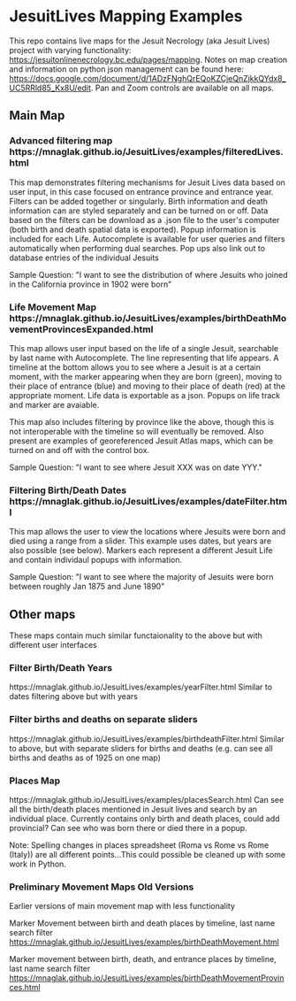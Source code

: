 # JesuitLives Mapping Examples
This repo contains live maps for the Jesuit Necrology (aka Jesuit Lives) project with varying functionality: https://jesuitonlinenecrology.bc.edu/pages/mapping. Notes on map creation and information on python json management can be found here: https://docs.google.com/document/d/1ADzFNghQrEQoKZCjeQnZjkkQYdx8_UC5RRld85_Kx8U/edit. Pan and Zoom controls are available on all maps.

<h2> Main Map </h2>
 <h3> Advanced filtering map https://mnaglak.github.io/JesuitLives/examples/filteredLives.html </h3>
 This map demonstrates filtering mechanisms for Jesuit Lives data based on user input, in this case focused on entrance province and entrance year. Filters can be added together or singularly. Birth information and death information can are styled separately and can be turned on or off. Data based on the filters can be download as a .json file to the user's computer (both birth and death spatial data is exported). Popup information is included for each Life. Autocomplete is available for user queries and filters automatically when performing dual searches. Pop ups also link out to database entries of the individual Jesuits <br>
 
 Sample Question: "I want to see the distribution of where Jesuits who joined in the California province in 1902 were born"
 
 <h3> Life Movement Map  https://mnaglak.github.io/JesuitLives/examples/birthDeathMovementProvincesExpanded.html </h3>
 This map allows user input based on the life of a single Jesuit, searchable by last name with Autocomplete. The line representing that life appears. A timeline at the bottom allows you to see where a Jesuit is at a certain moment, with the marker appearing when they are born (green), moving to their place of entrance (blue) and moving to their place of death (red) at the appropriate moment. Life data is exportable as a json. Popups on life track and marker are avaiable. 
 
 This map also includes filtering by province like the above, though this is not interoperable with the timeline so will eventually be removed. Also present are examples of georeferenced Jesuit Atlas maps, which can be turned on and off with the control box. <br>
 
 Sample Question: "I want to see where Jesuit XXX was on date YYY."
 
 <h3> Filtering Birth/Death Dates  https://mnaglak.github.io/JesuitLives/examples/dateFilter.html </h3>
 This map allows the user to view the locations where Jesuits were born and died using a range from a slider. This example uses dates, but years are also possible (see below). Markers each represent a different Jesuit Life and contain individaul popups with information.
 
 Sample Question: "I want to see where the majority of Jesuits were born between roughly Jan 1875 and June 1890"
 
 <h2> Other maps </h2>
 These maps contain much similar functaionality to the above but with different user interfaces
 
 <h3> Filter Birth/Death Years </h3> https://mnaglak.github.io/JesuitLives/examples/yearFilter.html
 Similar to dates filtering above but with years
 
 <h3> Filter births and deaths on separate sliders </h3> https://mnaglak.github.io/JesuitLives/examples/birthdeathFilter.html
 Similar to above, but with separate sliders for births and deaths (e.g. can see all births and deaths as of 1925 on one map)
 
 <h3> Places Map </h3> https://mnaglak.github.io/JesuitLives/examples/placesSearch.html
 Can see all the birth/death places mentioned in Jesuit lives and search by an individual place. Currently contains only birth and death places, could add provincial? Can see who was born there or died there in a popup.
 
 Note: Spelling changes in places spreadsheet (Roma vs Rome vs Rome (Italy)) are all different points...This could possible be cleaned up with some work in Python. 
 
 <h3> Preliminary Movement Maps Old Versions </h3>
Earlier versions of main movement map with less functionality
 
Marker Movement between birth and death places by timeline, last name search filter
https://mnaglak.github.io/JesuitLives/examples/birthDeathMovement.html

Marker movement between birth, death, and entrance places by timeline, last name search filter
https://mnaglak.github.io/JesuitLives/examples/birthDeathMovementProvinces.html


